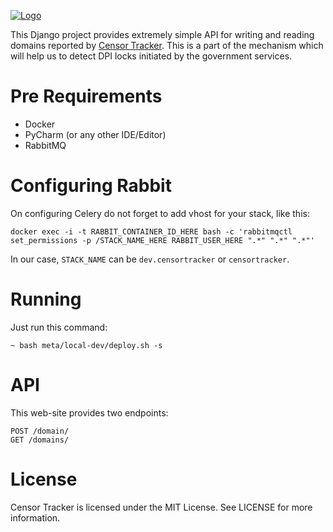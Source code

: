 [![Logo](https://raw.githubusercontent.com/roskomsvoboda/censortracker/master/.github/readme-logo.png)](https://github.com/roskomsvoboda/censortracker_backend)

This Django project provides extremely simple API for writing and reading domains reported by [Censor Tracker](https://git.io/JfoBg). 
This is a part of the mechanism which will help us to detect DPI locks initiated by the government services.

Pre Requirements
================

- Docker
- PyCharm (or any other IDE/Editor)
- RabbitMQ


Configuring Rabbit
==================

On configuring Celery do not forget to add vhost for your stack, like this:

```
docker exec -i -t RABBIT_CONTAINER_ID_HERE bash -c 'rabbitmqctl set_permissions -p /STACK_NAME_HERE RABBIT_USER_HERE ".*" ".*" ".*"'
```

In our case, `STACK_NAME` can be `dev.censortracker` or `censortracker`.

Running
=======

Just run this command:

    ~ bash meta/local-dev/deploy.sh -s
    
 
API
===
 
This web-site provides two endpoints:

```
POST /domain/
GET /domains/
```

License
=======

Censor Tracker is licensed under the MIT License. See LICENSE for more
information.
